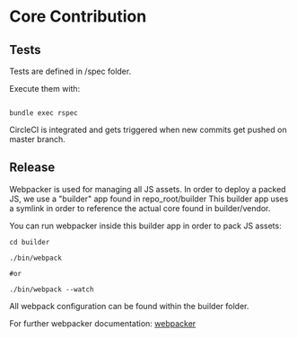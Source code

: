 # Core Contribution

## Tests

Tests are defined in /spec folder.

Execute them with:

```shell

bundle exec rspec

```

CircleCI is integrated and gets triggered when new commits get pushed on master branch.

## Release

Webpacker is used for managing all JS assets. In order to deploy a packed JS, we
use a "builder" app found in repo_root/builder
This builder app uses a symlink in order to reference the actual core found in
builder/vendor.

You can run webpacker inside this builder app in order to pack JS assets:

```shell
cd builder

./bin/webpack

#or

./bin/webpack --watch
```

All webpack configuration can be found within the builder folder.

For further webpacker documentation: [webpacker](https://github.com/rails/webpacker)
